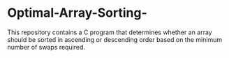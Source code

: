 # Optimal-Array-Sorting-
This repository contains a C program that determines whether an array should be sorted in ascending or descending order based on the minimum number of swaps required. 
